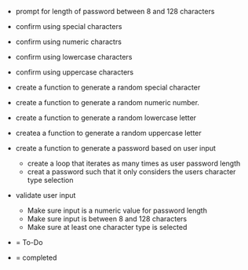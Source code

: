 * prompt for length of password between 8 and 128 characters 
* confirm using special characters
* confirm using numeric charactrs
* confirm using lowercase characters
* confirm using uppercase characters 

* create a function to generate a random special character
* create a function to generate a random numeric number.
* create a function to generate a random lowercase letter
* createa a function to generate a random uppercase letter

- create a function to generate a password based on user input
    - create a loop that iterates as many times as user password length
    - creat a password such that it only considers the users character type selection

-  validate user input
    - Make sure input is a numeric value for password length
    - Make sure input is between 8 and 128 characters
    - Make sure at least one character type is selected

 


- = To-Do
* = completed

